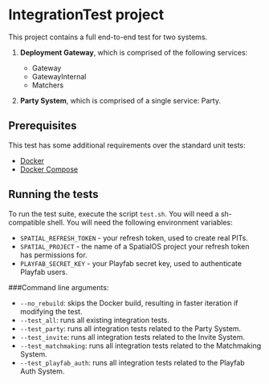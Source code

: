 # IntegrationTest project

This project contains a full end-to-end test for two systems.

1. **Deployment Gateway**, which is comprised of the following services:
   * Gateway
   * GatewayInternal
   * Matchers

2. **Party System**, which is comprised of a single service: Party.

## Prerequisites

This test has some additional requirements over the standard unit tests:

- [Docker](https://docs.docker.com/install/)
- [Docker Compose](https://docs.docker.com/compose/)

## Running the tests

To run the test suite, execute the script `test.sh`. You will need a sh-compatible shell. You will need the following environment variables:
- `SPATIAL_REFRESH_TOKEN` - your refresh token, used to create real PITs.
- `SPATIAL_PROJECT` - the name of a SpatialOS project your refresh token has permissions for.
- `PLAYFAB_SECRET_KEY` - your Playfab secret key, used to authenticate Playfab users.

###Command line arguments:
- `--no_rebuild`: skips the Docker build, resulting in faster iteration if modifying the test.
- `--test_all`: runs all existing integration tests.
- `--test_party`: runs all integration tests related to the Party System.
- `--test_invite`: runs all integration tests related to the Invite System.
- `--test_matchmaking`: runs all integration tests related to the Matchmaking System.
- `--test_playfab_auth`: runs all integration tests related to the Playfab Auth System.
